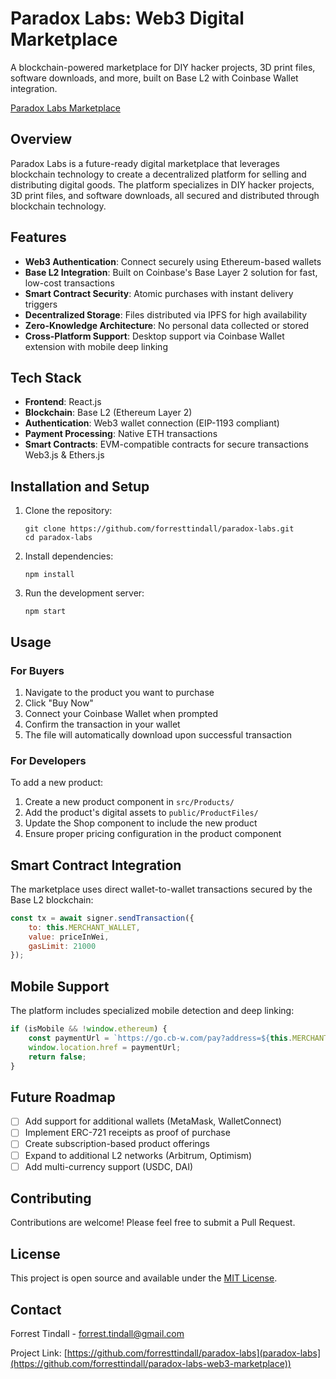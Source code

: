 # Paradox Labs: Web3 Digital Marketplace


A blockchain-powered marketplace for DIY hacker projects, 3D print files, software downloads, and more, built on Base L2 with Coinbase Wallet integration.

[Paradox Labs Marketplace](https://paradoxlabs.tech)

## Overview

Paradox Labs is a future-ready digital marketplace that leverages blockchain technology to create a decentralized platform for selling and distributing digital goods. The platform specializes in DIY hacker projects, 3D print files, and software downloads, all secured and distributed through blockchain technology.

## Features

- **Web3 Authentication**: Connect securely using Ethereum-based wallets
- **Base L2 Integration**: Built on Coinbase's Base Layer 2 solution for fast, low-cost transactions
- **Smart Contract Security**: Atomic purchases with instant delivery triggers
- **Decentralized Storage**: Files distributed via IPFS for high availability
- **Zero-Knowledge Architecture**: No personal data collected or stored
- **Cross-Platform Support**: Desktop support via Coinbase Wallet extension with mobile deep linking

## Tech Stack

- **Frontend**: React.js
- **Blockchain**: Base L2 (Ethereum Layer 2)
- **Authentication**: Web3 wallet connection (EIP-1193 compliant)
- **Payment Processing**: Native ETH transactions
- **Smart Contracts**: EVM-compatible contracts for secure transactions Web3.js & Ethers.js


## Installation and Setup

1. Clone the repository:
   ```
   git clone https://github.com/forresttindall/paradox-labs.git
   cd paradox-labs
   ```

2. Install dependencies:
   ```
   npm install
   ```

3. Run the development server:
   ```
   npm start
   ```

## Usage

### For Buyers

1. Navigate to the product you want to purchase
2. Click "Buy Now"
3. Connect your Coinbase Wallet when prompted
4. Confirm the transaction in your wallet
5. The file will automatically download upon successful transaction

### For Developers

To add a new product:

1. Create a new product component in `src/Products/`
2. Add the product's digital assets to `public/ProductFiles/`
3. Update the Shop component to include the new product
4. Ensure proper pricing configuration in the product component

## Smart Contract Integration

The marketplace uses direct wallet-to-wallet transactions secured by the Base L2 blockchain:

```javascript
const tx = await signer.sendTransaction({
    to: this.MERCHANT_WALLET,
    value: priceInWei,
    gasLimit: 21000
});
```

## Mobile Support

The platform includes specialized mobile detection and deep linking:

```javascript
if (isMobile && !window.ethereum) {
    const paymentUrl = `https://go.cb-w.com/pay?address=${this.MERCHANT_WALLET}&amount=${productPrice}&asset=ETH`;
    window.location.href = paymentUrl;
    return false;
}
```

## Future Roadmap

- [ ] Add support for additional wallets (MetaMask, WalletConnect)
- [ ] Implement ERC-721 receipts as proof of purchase
- [ ] Create subscription-based product offerings
- [ ] Expand to additional L2 networks (Arbitrum, Optimism)
- [ ] Add multi-currency support (USDC, DAI)

## Contributing

Contributions are welcome! Please feel free to submit a Pull Request.

## License

This project is open source and available under the [MIT License](LICENSE).

## Contact

Forrest Tindall - [forrest.tindall@gmail.com](mailto:forrest.tindall@gmail.com)

Project Link: [https://github.com/forresttindall/paradox-labs](paradox-labs](https://github.com/forresttindall/paradox-labs-web3-marketplace))
